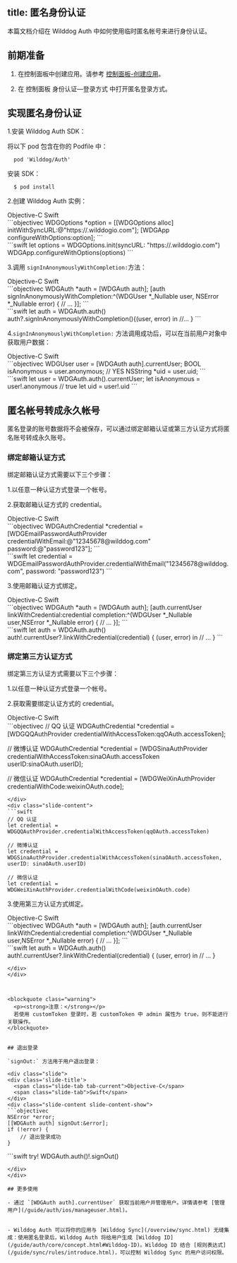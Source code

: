 
title: 匿名身份认证
---


本篇文档介绍在 Wilddog Auth 中如何使用临时匿名帐号来进行身份认证。

## 前期准备

1. 在控制面板中创建应用。请参考 [控制面板-创建应用](/console/creat.html#创建一个野狗应用)。

2. 在 控制面板 身份认证—登录方式 中打开匿名登录方式。

## 实现匿名身份认证

1.安装 Wilddog Auth SDK：

将以下 pod 包含在你的 Podfile 中：

```
  pod 'Wilddog/Auth'
```

安装 SDK：

```
  $ pod install
```

2.创建 Wilddog Auth 实例：

<div class="slide">
<div class='slide-title'>
  <span class="slide-tab tab-current">Objective-C</span>
  <span class="slide-tab">Swift</span>
</div>
<div class="slide-content slide-content-show">
```objectivec
WDGOptions *option = [[WDGOptions alloc] initWithSyncURL:@"https://<your-wilddog-appid>.wilddogio.com"];
[WDGApp configureWithOptions:option];
```
</div>
<div class="slide-content">
```swift
let options = WDGOptions.init(syncURL: "https://<your-wilddog-appid>.wilddogio.com")
WDGApp.configureWithOptions(options)
```
</div>
</div>

3.调用 `signInAnonymouslyWithCompletion:`方法：

<div class="slide">
<div class='slide-title'>
  <span class="slide-tab tab-current">Objective-C</span>
  <span class="slide-tab">Swift</span>
</div>
<div class="slide-content slide-content-show">
```objectivec
WDGAuth *auth = [WDGAuth auth];
[auth signInAnonymouslyWithCompletion:^(WDGUser *_Nullable user, NSError *_Nullable error) {
   // ...
}];
```
</div>
<div class="slide-content">
```swift
let auth = WDGAuth.auth()
auth?.signInAnonymouslyWithCompletion(){(user, error) in
   //...
}
```
</div>
</div>

4.`signInAnonymouslyWithCompletion:` 方法调用成功后，可以在当前用户对象中获取用户数据：

<div class="slide">
<div class='slide-title'>
  <span class="slide-tab tab-current">Objective-C</span>
  <span class="slide-tab">Swift</span>
</div>
<div class="slide-content slide-content-show">
```objectivec
WDGUser user = [WDGAuth auth].currentUser;
BOOL isAnonymous = user.anonymous;  // YES
NSString *uid = user.uid;
```
</div>
<div class="slide-content">
```swift
let user = WDGAuth.auth().currentUser;
let isAnonymous = user!.anonymous  // true
let uid = user!.uid
```
</div>
</div>

## 匿名帐号转成永久帐号

匿名登录的账号数据将不会被保存，可以通过绑定邮箱认证或第三方认证方式将匿名账号转成永久账号。

### 绑定邮箱认证方式

绑定邮箱认证方式需要以下三个步骤：

1.以任意一种认证方式登录一个帐号。

2.获取邮箱认证方式的 credential。

<div class="slide">
<div class='slide-title'>
  <span class="slide-tab tab-current">Objective-C</span>
  <span class="slide-tab">Swift</span>
</div>
<div class="slide-content slide-content-show">
```objectivec
WDGAuthCredential *credential =
    [WDGEmailPasswordAuthProvider credentialWithEmail:@"12345678@wilddog.com" 
           password:@"password123"];
```
</div>
<div class="slide-content">
```swift
let credential = WDGEmailPasswordAuthProvider.credentialWithEmail("12345678@wilddog.com", password: "password123")
```
</div>
</div>

3.使用邮箱认证方式绑定。

<div class="slide">
<div class='slide-title'>
  <span class="slide-tab tab-current">Objective-C</span>
  <span class="slide-tab">Swift</span>
</div>
<div class="slide-content slide-content-show">
```objectivec
WDGAuth *auth = [WDGAuth auth];
[auth.currentUser linkWithCredential:credential completion:^(WDGUser *_Nullable user,NSError *_Nullable error) {
      // ...
}];
```
</div>
<div class="slide-content">
```swift
let auth = WDGAuth.auth()
auth!.currentUser?.linkWithCredential(credential) { (user, error) in
     // ...
}
```
</div>
</div>


### 绑定第三方认证方式

绑定第三方认证方式需要以下三个步骤：

1.以任意一种认证方式登录一个帐号。

2.获取需要绑定认证方式的 credential。

<div class="slide">
<div class='slide-title'>
  <span class="slide-tab tab-current">Objective-C</span>
  <span class="slide-tab">Swift</span>
</div>
<div class="slide-content slide-content-show">
```objectivec
// QQ 认证
WDGAuthCredential *credential = [WDGQQAuthProvider credentialWithAccessToken:qqOAuth.accessToken];

// 微博认证
WDGAuthCredential *credential = [WDGSinaAuthProvider credentialWithAccessToken:sinaOAuth.accessToken 
                   userID:sinaOAuth.userID];

// 微信认证
WDGAuthCredential *credential = [WDGWeiXinAuthProvider credentialWithCode:weixinOAuth.code];

```
</div>
<div class="slide-content">
```swift
// QQ 认证
let credential = WDGQQAuthProvider.credentialWithAccessToken(qqOAuth.accessToken)

// 微博认证
let credential = WDGSinaAuthProvider.credentialWithAccessToken(sinaOAuth.accessToken, userID: sinaOAuth.userID)

// 微信认证
let credential = WDGWeiXinAuthProvider.credentialWithCode(weixinOAuth.code)

```
</div>
</div>


3.使用第三方认证方式绑定。

<div class="slide">
<div class='slide-title'>
  <span class="slide-tab tab-current">Objective-C</span>
  <span class="slide-tab">Swift</span>
</div>
<div class="slide-content slide-content-show">
```objectivec
WDGAuth *auth = [WDGAuth auth];
[auth.currentUser linkWithCredential:credential completion:^(WDGUser *_Nullable user,NSError *_Nullable error) {
      // ...
}];
```
</div>
<div class="slide-content">
```swift
let auth = WDGAuth.auth()
auth!.currentUser?.linkWithCredential(credential) { (user, error) in
     // ...
}

```
</div>
</div>



<blockquote class="warning">
  <p><strong>注意：</strong></p>
  若使用 customToken 登录时，若 customToken 中 admin 属性为 true，则不能进行关联操作。
</blockquote>


## 退出登录

`signOut:` 方法用于用户退出登录：

<div class="slide">
<div class='slide-title'>
  <span class="slide-tab tab-current">Objective-C</span>
  <span class="slide-tab">Swift</span>
</div>
<div class="slide-content slide-content-show">
```objectivec
NSError *error;
[[WDGAuth auth] signOut:&error];
if (!error) {
    // 退出登录成功
}

```
</div>
<div class="slide-content">
```swift
try! WDGAuth.auth()!.signOut()

```
</div>
</div>

## 更多使用

- 通过 `[WDGAuth auth].currentUser` 获取当前用户并管理用户。详情请参考 [管理用户](/guide/auth/ios/manageuser.html)。


- Wilddog Auth 可以将你的应用与 [Wilddog Sync](/overview/sync.html) 无缝集成：使用匿名登录后，Wilddog Auth 将给用户生成 [Wilddog ID](/guide/auth/core/concept.html#Wilddog-ID)。Wilddog ID 结合 [规则表达式](/guide/sync/rules/introduce.html)，可以控制 Wilddog Sync 的用户访问权限。

